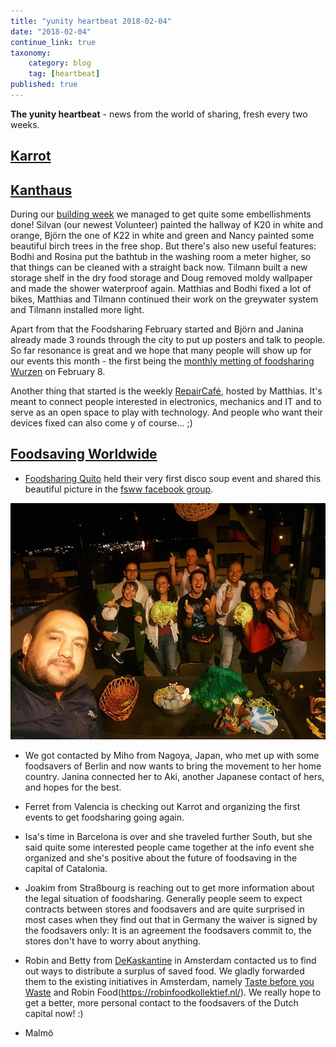 ```yaml
---
title: "yunity heartbeat 2018-02-04"
date: "2018-02-04"
continue_link: true
taxonomy:
    category: blog
    tag: [heartbeat]
published: true
---
```


**The yunity heartbeat** - news from the world of sharing, fresh every two weeks.

## [Karrot](https://karrot.world)

## [Kanthaus](https://kanthaus.online)
During our [building week](https://kanthaus.online/events/2018-01-29_building-week) we managed to get quite some embellishments done! Silvan (our newest Volunteer) painted the hallway of K20 in white and orange, Björn the one of K22 in white and green and Nancy painted some beautiful birch trees in the free shop. But there's also new useful features: Bodhi and Rosina put the bathtub in the washing room a meter higher, so that things can be cleaned with a straight back now. Tilmann built a new storage shelf in the dry food storage and Doug removed moldy wallpaper and made the shower waterproof again. Matthias and Bodhi fixed a lot of bikes, Matthias and Tilmann continued their work on the greywater system and Tilmann installed more light.

Apart from that the Foodsharing February started and Björn and Janina already made 3 rounds through the city to put up posters and talk to people. So far resonance is great and we hope that many people will show up for our events this month - the first being the [monthly metting of foodsharing Wurzen](https://kanthaus.online/events/2018-02-08_fs-monthly-meeting) on February 8.

Another thing that started is the weekly [RepairCafé](https://kanthaus.online/projects/repaircafe), hosted by Matthias. It's meant to connect people interested in electronics, mechanics and IT and to serve as an open space to play with technology. And people who want their devices fixed can also come y of course... ;)

## [Foodsaving Worldwide](https://foodsaving.world)

- [Foodsharing Quito](https://www.facebook.com/groups/666293733578955/) held their very first disco soup event and shared this beautiful picture in the [fsww facebook group](https://www.facebook.com/groups/foodsaving.worldwide/).

![Disco Soup in Quito](discosoupQuito.jpg)

- We got contacted by Miho from Nagoya, Japan, who met up with some foodsavers of Berlin and now wants to bring the movement to her home country. Janina connected her to Aki, another Japanese contact of hers, and hopes for the best.

- Ferret from Valencia is checking out Karrot and organizing the first events to get foodsharing going again.

- Isa's time in Barcelona is over and she traveled further South, but she said quite some interested people came together at the info event she organized and she's positive about the future of foodsaving in the capital of Catalonia.

- Joakim from Straßbourg is reaching out to get more information about the legal situation of foodsharing. Generally people seem to expect contracts between stores and foodsavers and are quite surprised in most cases when they find out that in Germany the waiver is signed by the foodsavers only: It is an agreement the foodsavers commit to, the stores don't have to worry about anything.

- Robin and Betty from [DeKaskantine](http://www.kaskantine.nl/) in Amsterdam contacted us to find out ways to distribute a surplus of saved food. We gladly forwarded them to the existing initiatives in Amsterdam, namely [Taste before you Waste](http://amsterdam.tastebeforeyouwaste.org/) and Robin Food(https://robinfoodkollektief.nl/). We really hope to get a better, more personal contact to the foodsavers of the Dutch capital now! :)

- Malmö
